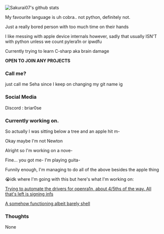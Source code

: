 

![Sakurai07's github stats](https://github-readme-stats.vercel.app/api?username=wynwxst&count_private=true&theme=radical)

My favourite language is uh cobra.. not python, definitely not.

Just a really bored person with too much time on their hands

I like messing with apple device internals however, sadly that usually ISN'T with python unless we count pylera1n or ipwdfu 

Currently trying to learn C-sharp aka brain damage

**OPEN TO JOIN ANY PROJECTS**

### Call me?

just call me Seha since I keep on changing my git name ig


### Social Media
Discord : briar0se


### Currently working on.
So actually I was sitting below a tree and an apple hit m-

Okay maybe I'm not Newton

Alright so I'm working on a nove-

Fine... you got me- I'm playing guita-

Funnily enough, I'm managing to do all of the above besides the apple thing

😭idk where I'm going with this but here's what I'm working on:


<a href="https://github.com/wynwxst/redra1n">Trying to automate the drivers for openra1n, about 4/5ths of the way. All that's left is signing infs</a>


<a href="https://github.com/wynwxst/reshell">A somehow functioning albeit barely shell</a>
### Thoughts
None

